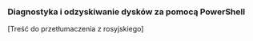 ### Diagnostyka i odzyskiwanie dysków za pomocą PowerShell

[Treść do przetłumaczenia z rosyjskiego]